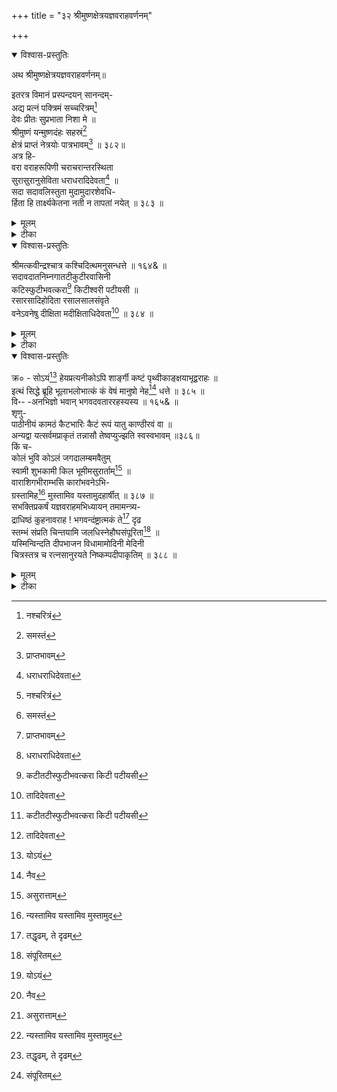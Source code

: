 +++
title = "३२ श्रीमुष्णक्षेत्रयज्ञवराहवर्णनम्"

+++

<details open><summary>विश्वास-प्रस्तुतिः</summary>

अथ श्रीमुष्णक्षेत्रयज्ञवराहवर्णनम्॥

इतरत्र विमानं प्रस्पन्दयन् सानन्दम्-   
अद्य प्रत्नं पक्त्रिमं सच्चरित्रम्[^490]   
देवः प्रीतः सुप्रभाता निशा मे ॥   
श्रीमुष्णं यन्मुष्णदंहः सहस्रं[^491]   
क्षेत्रं प्राप्तं नेत्रयोः पात्रभावम्[^492] ॥ ३८२॥   
अत्र हि-   
वरा वराहरूपिणी चराचरान्तरस्थिता   
सुरासुरानुसेविता धराधरादिदेवता[^493] ॥   
सदा सदावलिस्तुता मुदामुदारशेवधि-   
र्हिता हि तार्क्ष्यकेतना नती न तापतां नयेत् ॥ ३८३ ॥

[^490]:
     नश्चरित्रं


[^491]:
     समस्तं


[^492]:
     प्राप्तभावम्


[^493]:
     धराधराधिदेवता
</details>

<details><summary>मूलम्</summary>

अथ श्रीमुष्णक्षेत्रयज्ञवराहवर्णनम्॥

इतरत्र विमानं प्रस्पन्दयन् सानन्दम्-   
अद्य प्रत्नं पक्त्रिमं सच्चरित्रम्[^490]   
देवः प्रीतः सुप्रभाता निशा मे ॥   
श्रीमुष्णं यन्मुष्णदंहः सहस्रं[^491]   
क्षेत्रं प्राप्तं नेत्रयोः पात्रभावम्[^492] ॥ ३८२॥   
अत्र हि-   
वरा वराहरूपिणी चराचरान्तरस्थिता   
सुरासुरानुसेविता धराधरादिदेवता[^493] ॥   
सदा सदावलिस्तुता मुदामुदारशेवधि-   
र्हिता हि तार्क्ष्यकेतना नती न तापतां नयेत् ॥ ३८३ ॥

[^490]:
     नश्चरित्रं


[^491]:
     समस्तं


[^492]:
     प्राप्तभावम्


[^493]:
     धराधराधिदेवता
</details>

<details><summary>टीका</summary>

अथ श्रीमुष्णक्षेत्रस्थयज्ञवराहवर्णनं प्रतिजानीते । इदं च रामानुजीयानां प्रसिद्ध- स्थानानामेकतमं प्रियं च दक्षिणतः ' अर्काडु' इति तद्भाषाप्रसिद्धे प्रान्ते वर्तते इति पुस्तकान्तरादुपलभ्यते ।

अद्येति । अद्य मे मम एतदग्रेऽपि योज्यम् । प्रत्नं पुरातनं प्राग्जन्मकृतमिति यावत् । सच्चरित्रं सत्कर्माचरणं पक्त्रिमं फलाभिमुखं जातम् । देवो भगवान् प्रीतः तुष्टः, तथा निशा रात्रिः सुप्रभाता शोभनफलप्रदप्रातःकाला जातेति शेषः । यद्यस्मात् कारणात् अंहसां पापानां सहस्रं मुष्णत् नाशयितृ । “मुष स्तेये' इति क्र्यादेर्धातोः शत्रन्तस्य रूपमिदम् । श्रीमुष्णं नाम क्षेत्रं मे मम नेत्रयोः पात्रभावं दृष्टिगोचरत्वमित्यर्थः । प्राप्तम् । तस्मादिति संबन्धः ॥ ३८२ ॥

पूर्वत्र 'मुष्णदंहः सहस्रं ' इत्युक्तमेव सहेतुकमुपपादयति- वरेति । वरा श्रेष्ठा चराचरयोः स्थिर- चञ्चलयोः अन्तरे चित्ते स्थिता, अन्तर्यामिरूपेण देवा असुरा दैत्याश्च तैरनुसेविता, धरां पृथ्वीं धरति उद्धारयतीति धराधरा, रसातलगतायाः पृथ्व्या दंष्ट्राग्रेणोद्धारयित्रीत्यर्थः । अत एव सदा सततं सतां साधूनां आवल्या पङ्क्त्या स्तुता प्रशंसिता, मुदां निरतिशयात्मानन्दानां उदारो महान् शेवधिः समुद्रः तद्रूपेत्यर्थः । हिता निखिलजगद्धिकर्त्री, तार्क्ष्यकेतना गरुडध्वजा एतादृशी आदिदेवता वराहरूपिणी सूकररूपधारिणी, नता नमस्कृता सती, तापतां संसार संबन्धितापत्रयरूपं न नयेत् न प्रापयेत् । हिरवधारणार्थकः ॥ ३८३ ॥
</details>

<details open><summary>विश्वास-प्रस्तुतिः</summary>

श्रीमत्कवीन्द्रश्चात्र कश्चिदित्थमनुसन्धत्ते ॥ १६४& ॥   
सदावदातनिम्नगातटीकुटीरवासिनी   
कटिस्फुटीभवत्करा[^494] किटीश्वरी पटीयसी ॥   
रसारसादिहोदिता रसालसालसंवृते   
वनेऽवनेषु दीक्षिता मदीक्षिताधिदेवता[^495] ॥ ३८४ ॥  

[^494]:
    कटीतटीस्फुटीभवत्करा  किटी  पटीयसी


[^495]:
     तादिदेवता
</details>

<details><summary>मूलम्</summary>

श्रीमत्कवीन्द्रश्चात्र कश्चिदित्थमनुसन्धत्ते ॥ १६४& ॥   
सदावदातनिम्नगातटीकुटीरवासिनी   
कटिस्फुटीभवत्करा[^494] किटीश्वरी पटीयसी ॥   
रसारसादिहोदिता रसालसालसंवृते   
वनेऽवनेषु दीक्षिता मदीक्षिताधिदेवता[^495] ॥ ३८४ ॥  

[^494]:
    कटीतटीस्फुटीभवत्करा  किटी  पटीयसी


[^495]:
     तादिदेवता
</details>

<details><summary>टीका</summary>

अत्रार्थे अन्यकवेरपि संमतिं द्योतयन्नाह - श्रीमदित्यादि । अनयोक्त्याऽग्रिमपद्यं न प्रस्तुतकवेरिति प्रतिभाति ॥ १६४& ॥

सदेति । रसायां भूमौ “ भूर्भूमिरचलानन्ता रसा विश्वंभरा स्थिरा । ” इत्यमरः । रसात् प्रीतेर्हेतोः " रसः स्वादे जले वीर्ये शृङ्गारादौ विषे द्रवे । चोले रागे गृहे धातौ तिक्तादौ पारदेऽपि च । " इति हैमः । इह रसाला आम्रवृक्षाश्च सालाः सर्जवृक्षाश्च तैः (' आम्रवतो रसालोऽसौ "साले तु सर्ज-कार्याश्वकर्णकाः सस्यसंवरः । ” इत्युभयत्राप्यमरः । संवृते वेष्टिते वनेऽरण्य उदिता उत्पन्ना सदा अवदाता गौरवर्णा शुद्धा वा " अवदातः सितो गौरः" इत्यमरः । या निम्नगा नदी पिनाकिनी तस्यास्तटी तीरं " कूलं रोधश्च तीरं च प्रतीरं च तटं त्रिषु ” इत्यमरात् तटशब्दस्य त्रिलिङ्गत्वम् । तस्यां यत् कुटीरं अल्पगृहं गुहारूपमित्यर्थः । “कुटी - शमी- शुण्डाभ्यो रः " इति सूत्रेणाल्पार्थे रप्रत्ययः । " वासः कुटी द्वयोः शाला सभासंजवनं त्विदम् ।" इत्यमरः । तस्मिन् वासिनी निवासिनी कट्यां स्फुटीभवन् प्रत्यक्षतया दृश्यमानः करो हस्तो यस्याः सा किटीनां वराहाणां ईश्वरी स्वामिनी आदिवराहरूपिणीत्यर्थः । " वराहः सूकरो घृष्टिः कोलः पोत्री किरिः किटिः । ” इत्यमरः । पटीयसी अघटित घटनाचतुरा, पटुशब्दात् “ द्विवचनविभज्य – ” इत्यादिना ईय- सुनि टिलोपः । अत एव अवनेषु पालनेषु दीक्षिता गृहीतव्रता एतादृशी आदिदेवता मदीक्षिता मया अवलोकिता ॥ ३८४ ॥
</details>

<details open><summary>विश्वास-प्रस्तुतिः</summary>

क्र० - सोऽयं[^496] हेयप्रत्यनीकोऽपि शार्ङ्गी कष्टं पृथ्वीकाङ्क्षयाभूद्वराहः ॥   
   	इत्थं सिद्धे ब्रूहि भूलाभलोभात्कं कं वेषं मानुषो नेह[^497] धत्ते ॥ ३८५ ॥   
वि॰- -अनभिज्ञो भवान् भगवदवताररहस्यस्य ॥ १६५& ॥   
शृणु-   
पाठीनीयं कामठं कैटभारिः कैटं रूपं यातु काण्ठीरवं वा ॥   
अन्यद्वा यत्सर्वमप्राकृतं तन्नासौ तेष्वप्युज्झति स्वस्वभावम् ॥३८६॥   
किं च-   
कोलं भुवि कोऽलं जगदालम्बमवैतुम्   
स्वामी शुभकामी किल भूमीमसुरार्ताम्[^498] ॥   
वाराशिगभीराम्भसि कारांभवनेऽभि-   
ग्रस्तामिह[^499] मुस्तामिव यस्तामुदहार्षीत् ॥ ३८७ ॥   
सभक्तिप्रकर्षं यज्ञवराहमभिध्यायन् तमामन्त्र्य-   
द्राधिष्ठं कुहनावराह ! भगवन्दंष्ट्रात्मकं ते[^500] दृढ   
स्तम्भं संप्रति चिन्तयामि जलधिस्नेहौघसंपूरिता[^501] ॥   
यस्मिन्विन्दति दीपभाजन विधामामोदिनी मेदिनी   
चित्रस्तत्र च रत्नसानुरयते निष्कम्पदीपाकृतिम् ॥ ३८८ ॥

[^496]:
    योऽयं


[^497]:
     नैव


[^498]:
      असुरात्ताम्


[^499]:
     न्यस्तामिव  यस्तामिव  मुस्तामुद


[^500]:
     तद्धृढम्,  ते  दृढम्


[^501]:
     संपूरितम्
</details>

<details><summary>मूलम्</summary>

क्र० - सोऽयं[^496] हेयप्रत्यनीकोऽपि शार्ङ्गी कष्टं पृथ्वीकाङ्क्षयाभूद्वराहः ॥   
   	इत्थं सिद्धे ब्रूहि भूलाभलोभात्कं कं वेषं मानुषो नेह[^497] धत्ते ॥ ३८५ ॥   
वि॰- -अनभिज्ञो भवान् भगवदवताररहस्यस्य ॥ १६५& ॥   
शृणु-   
पाठीनीयं कामठं कैटभारिः कैटं रूपं यातु काण्ठीरवं वा ॥   
अन्यद्वा यत्सर्वमप्राकृतं तन्नासौ तेष्वप्युज्झति स्वस्वभावम् ॥३८६॥   
किं च-   
कोलं भुवि कोऽलं जगदालम्बमवैतुम्   
स्वामी शुभकामी किल भूमीमसुरार्ताम्[^498] ॥   
वाराशिगभीराम्भसि कारांभवनेऽभि-   
ग्रस्तामिह[^499] मुस्तामिव यस्तामुदहार्षीत् ॥ ३८७ ॥   
सभक्तिप्रकर्षं यज्ञवराहमभिध्यायन् तमामन्त्र्य-   
द्राधिष्ठं कुहनावराह ! भगवन्दंष्ट्रात्मकं ते[^500] दृढ   
स्तम्भं संप्रति चिन्तयामि जलधिस्नेहौघसंपूरिता[^501] ॥   
यस्मिन्विन्दति दीपभाजन विधामामोदिनी मेदिनी   
चित्रस्तत्र च रत्नसानुरयते निष्कम्पदीपाकृतिम् ॥ ३८८ ॥

[^496]:
    योऽयं


[^497]:
     नैव


[^498]:
      असुरात्ताम्


[^499]:
     न्यस्तामिव  यस्तामिव  मुस्तामुद


[^500]:
     तद्धृढम्,  ते  दृढम्


[^501]:
     संपूरितम्
</details>

<details><summary>टीका</summary>

सोऽयमिति । सः अयं त्वया वर्णितः शार्ङ्गी श्रीविष्णुः, हेयानां राग-द्वेषादिप्राकृतदोषाणां प्रत्यनीको विरुद्धः तद्रहितोऽपीत्यर्थः । पृथ्व्याः काङ्क्षया वाञ्छया वराहः सूकर: अभूत्, इति कष्टं अन्याय्यम् । यतः इत्थं भगवतोपि पृथ्वीलाभहेतुना पशुरूपस्वीकारे सिद्धे सति, इह लोके भूलाभलोभात् पृथ्वीप्राप्तिकाङ्क्षायाः हेतोः, मानुषो मनुष्यः कं कं नीचतरं वेषं न धत्ते स्वीकरोति । को वा आढ्योपि सन् सेवकत्वयाचकत्वासत्याचरणानृतभाषणादि न करिष्यतीत्यर्थः । अपि तु भगवदुदाहरणात् सर्वमपि करिष्यत्येवेत्यर्थः । एतत् सत्यमसत्यं वेति ब्रूहि ॥ ३८५ ॥

अनभिज्ञ इति । भवान् भगवत ईश्वरस्यावताराणां रहसि भवं रहस्यं तस्य, गौप्यस्येत्यर्थः । " रहश्चोपांशु चालिङ्गे रहस्यं तद्भवे त्रिषु । ” इत्यमरः । अनभिज्ञः अभिजानातीत्यभिज्ञः तथा न भवतीत्यनभिज्ञः, तन्न जानातीत्यर्थः ॥ १६५ ॥

अनभिज्ञत्वमेवाह - पाठीनीयमित्यादिना । कैटभारिः कैटभनामकासुरशत्रुः श्रीविष्णुः, पाठीनस्य सहस्रदंष्ट्राभिधमत्स्यविशेषस्येदं पाठीनीयं 'तस्येदम्' इत्यर्थे छः तस्य च इयादेशः । “ सहस्रदंष्ट्रः पाठीन उलूपी शिशुकः समौ” इत्यमरः । कमठस्य कूर्मस्येदं कामठं पूर्वोक्तेऽर्थे एवाण् । “कूर्मे कमठ-कच्छपौ" इत्यमरः । वाथवा किटेर्वराहस्येदं कैटं, कण्ठीरवस्य सिंहस्येदं काण्ठीरवं वा रूपं यातु प्राप्नोतु, अन्यत् अश्वादिरूपं वा यातु । तथापि यद्यद्भगवान् रूपं धत्ते, तत्सर्वम् अप्राकृतं प्रकृतिसंबन्धरहितं यद्यस्मात् असौ भगवान् तेषु रूपेषु स्वीकृतेष्वपि स्वस्य स्वभावं सामर्थ्य न उज्झति न त्यजति । यथा - मत्स्यरूपेण वेदोद्धारणं, कूर्मरूपेण मन्दराच - लधारणं, वराहेण धरण्युद्धारणमित्याद्यूह्यम् । नैतत् प्राकृतेन रूपेण कर्तुं शक्यमिति भावः ॥ ३८६ ॥

पुनरपि तमेव वराहं वर्णयति - कोलमिति । जगतः आलम्बं आश्रयं कोलं वराहं “ कोलः पोत्री किरिः किटिः । " इत्यमरः । भुवि अवैतुं ज्ञातुं, अवपूर्वकात्   “इण्  गतौ ' इत्यदादिकात् तुमुन् । “ एत्येधत्यूट्सु " इति वृद्धिः । कः पुरुषः अलं समर्थः ? । कोपि नैवेत्यर्थः । यतः यः शुभानि भक्तकल्याणानि कामयते वाञ्छति तच्छीलः स्वामी सकलजगदधिपतिः वराहः, असुरेण हिरण्याक्षनामक दैत्येन आर्ता पीडितां भूमिं पृथ्वीं, वाराशेः समुद्रस्य गभीरे निम्ने अम्भसि उदके तद्रूपे इत्यर्थः । काराभवने बन्धनालये " कारा स्याद्बन्धनालये " इत्यमरः । स्थितां तां पृथ्वीं अभिग्रस्तां भक्षितां मुस्तामिव वराहभक्ष्य दूर्वासदृशद्रव्यविशेषमिव 'नागर- मोथा ' इति महाराष्ट्रभाषाप्रसिद्धमिवेत्यर्थः । इह लोके उदहार्षीत् समुद्दधार । तं कोलमिति संबन्धः । अस्य वृत्तस्य वृत्तरत्नाकरादौ लक्षणं नोपलभ्यते । चित्रवृत्तेष्वस्यान्तर्भावः ( ? ) ॥ ३८७ ॥

एवं संवर्ण्य भक्त्या तमेव चिन्तयति - द्राघिष्ठमिति । कुहनया दम्भेन कपटेनेति यावत् " कुहना दम्भचर्यायामीर्ष्याला कुहनस्त्रिषु । ” इति मेदिनी । वराहः सूकररूपधरः तत्संबोधने हे कुहनावराह, हे भगवन्, ते दंष्ट्रात्मकं दंष्ट्रारूपं द्राघिष्ठं अतिदीर्घ दृढस्तम्भं अशिथिलस्तम्भं संप्रति इदानीं चिन्तयामि स्मरामि । यस्मिन् स्तम्भे जलधिः समुद्र एव स्नेहौघः तैलपूर : तेन संपूरिता, अत एव आमोदिनी आनन्दवती मेदिनी पृथ्वी दीपभाजनस्य दीपपात्रस्य विधां प्रकारं विन्दति प्राप्नोति । किंच तत्र पात्रे चित्रः चित्रवर्णः रत्नसानुः सुमेरुः " मेरुः सुमेरुर्हेमाद्री रत्नसानुः सुरालयः । " इत्यमरः । निष्कम्पः चलनरहितः अकृत्रिमत्वाज्जडत्वाच्च वातादिभयाभावादित्यर्थः । स चासौ दीपश्च तस्य आकृतिम् आकारं अयते प्राप्नोति । तं स्तम्भमिति संबन्धः ॥ ३८८ ॥
</details>



